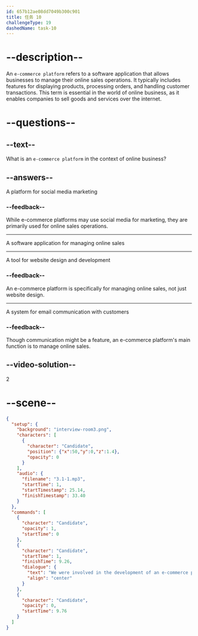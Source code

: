 ```yaml
---
id: 657b12ae08dd7049b300c901
title: 任务 10
challengeType: 19
dashedName: task-10
---
```


<!-- (Audio) We were involved in the development of an e-commerce platform. We were responsible for the checkout process, and it was a successful implementation. -->

# --description--

An `e-commerce platform` refers to a software application that allows businesses to manage their online sales operations. It typically includes features for displaying products, processing orders, and handling customer transactions. This term is essential in the world of online business, as it enables companies to sell goods and services over the internet.

# --questions--

## --text--

What is an `e-commerce platform` in the context of online business?

## --answers--

A platform for social media marketing

### --feedback--

While e-commerce platforms may use social media for marketing, they are primarily used for online sales operations.

---

A software application for managing online sales

---

A tool for website design and development

### --feedback--

An e-commerce platform is specifically for managing online sales, not just website design.

---

A system for email communication with customers

### --feedback--

Though communication might be a feature, an e-commerce platform's main function is to manage online sales.

## --video-solution--

2

# --scene--

```json
{
  "setup": {
    "background": "interview-room3.png",
    "characters": [
      {
        "character": "Candidate",
        "position": {"x":50,"y":0,"z":1.4},
        "opacity": 0
      }
    ],
    "audio": {
      "filename": "3.1-1.mp3",
      "startTime": 1,
      "startTimestamp": 25.14,
      "finishTimestamp": 33.40
    }
  },
  "commands": [
    {
      "character": "Candidate",
      "opacity": 1,
      "startTime": 0
    },
    {
      "character": "Candidate",
      "startTime": 1,
      "finishTime": 9.26,
      "dialogue": {
        "text": "We were involved in the development of an e-commerce platform. We were responsible for the checkout process and it was a successful implementation.",
        "align": "center"
      }
    },
    {
      "character": "Candidate",
      "opacity": 0,
      "startTime": 9.76
    }
  ]
}
```
